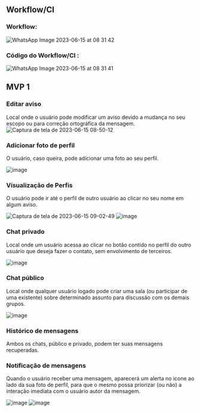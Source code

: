 ## Workflow/CI
### Workflow:
![WhatsApp Image 2023-06-15 at 08 31 42](https://github.com/mdsreq-fga-unb/2023.1-Dubium2.0/assets/87377900/bd5522cb-f054-4ba2-adce-56ee73e51839)

### Código do Workflow/CI :
![WhatsApp Image 2023-06-15 at 08 31 41](https://github.com/mdsreq-fga-unb/2023.1-Dubium2.0/assets/87377900/173370ee-3b4c-4178-8951-c68d0ade280b)

## MVP 1
### Editar aviso
Local onde o usuário pode modificar um aviso devido a mudança no seu escopo ou para correção ortográfica da mensagem.
![Captura de tela de 2023-06-15 08-50-12](https://github.com/mdsreq-fga-unb/2023.1-Dubium2.0/assets/87377900/6647bee5-4a4f-4a13-b681-5e78f839f9b8)

### Adicionar foto de perfil
O usuário, caso queira, pode adicionar uma foto ao seu perfil.

![image](https://github.com/mdsreq-fga-unb/2023.1-Dubium2.0/assets/87377900/83130b0e-8906-4115-afe7-49b5b3ef9ebc)

### Visualização de Perfis
O usuário pode ir até o perfil de outro usuário ao clicar no seu nome em algum aviso.

![Captura de tela de 2023-06-15 09-02-49](https://github.com/mdsreq-fga-unb/2023.1-Dubium2.0/assets/87377900/3d7603f5-139c-4def-a225-18057efba0bb)
![image](https://github.com/mdsreq-fga-unb/2023.1-Dubium2.0/assets/87377900/349ae31b-f312-461d-be02-699f9d469e61)


### Chat privado
Local onde um usuário acessa ao clicar no botão contido no perfil do outro usuário que deseja fazer o contato, sem envolvimento de terceiros.

![image](https://github.com/mdsreq-fga-unb/2023.1-Dubium2.0/assets/87377900/463ea98b-d9be-4217-bcc4-a018ab2898cc)

### Chat público
Local onde qualquer usuário logado pode criar  uma sala (ou participar de uma existente) sobre determinado assunto para discussão com os demais grupos.

![image](https://github.com/mdsreq-fga-unb/2023.1-Dubium2.0/assets/87377900/b9acc21e-0277-4d23-8d9b-7feb799645f8)

### Histórico de mensagens
Ambos os chats, público e privado, podem ter suas mensagens recuperadas.

### Notificação de mensagens
Quando o usuário receber uma mensagem, aparecerá um alerta no icone ao lado da sua foto de perfil, para que o mesmo possa priorizar (ou não) a interação imediata com o usuário autor da mensagem.

![image](https://github.com/mdsreq-fga-unb/2023.1-Dubium2.0/assets/87377900/11f15469-f101-4e07-972e-4fed8aec0c10)
![image](https://github.com/mdsreq-fga-unb/2023.1-Dubium2.0/assets/87377900/8c58d5ad-a1ff-4443-860b-89db60f83ae6)


